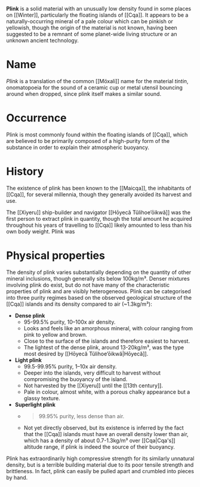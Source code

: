 **Plink** is a solid material with an unusually low density found in some places on [[Winter]], particularly the floating islands of [[Cqa]]. It appears to be a naturally-occurring mineral of a pale colour which can be pinkish or yellowish, though the origin of the material is not known, having been suggested to be a remnant of some planet-wide living structure or an unknown ancient technology.
# Name
_Plink_ is a translation of the common [[Möxali]] name for the material *tintin*, onomatopoeia for the sound of a ceramic cup or metal utensil bouncing around when dropped, since plink itself makes a similar sound.
# Occurrence
Plink is most commonly found within the floating islands of [[Cqa]], which are believed to be primarily composed of a high-purity form of the substance in order to explain their atmospheric buoyancy.
# History
The existence of plink has been known to the [[Maicqa]], the inhabitants of [[Cqa]], for several millennia, though they generally avoided its harvest and use.

The [[Xiyeru]] ship-builder and navigator [[Hōyecă Tŭlihoeʼōikwă]] was the first person to extract plink in quantity, though the total amount he acquired throughout his years of travelling to [[Cqa]] likely amounted to less than his own body weight. Plink was 
# Physical properties
The density of plink varies substantially depending on the quantity of other mineral inclusions, though generally sits below 100kg/m³. Denser mixtures involving plink do exist, but do not have many of the characteristic properties of plink and are visibly heterogeneous. Plink can be categorised into three purity regimes based on the observed geological structure of the [[Cqa]] islands and its density compared to air (~1.3kg/m³):
- **Dense plink**
	- 95-99.5% purity, 10–100x air density.
	- Looks and feels like an amorphous mineral, with colour ranging from pink to yellow and brown.
	- Close to the surface of the islands and therefore easiest to harvest.
	- The lightest of the dense plink, around 13-20kg/m³, was the type most desired by [[Hōyecă Tŭlihoeʼōikwă|Hōyecă]].
- **Light plink**
	- 99.5-99.95% purity, 1–10x air density.
	- Deeper into the islands, very difficult to harvest without compromising the buoyancy of the island.
	- Not harvested by the [[Xiyeru]] until the [[13th century]].
	- Pale in colour, almost white, with a porous chalky appearance but a glassy texture.
- **Superlight plink**
	- >99.95% purity, less dense than air.
	- Not yet directly observed, but its existence is inferred by the fact that the [[Cqa]] islands must have an overall density lower than air, which has a density of about 0.7-1.3kg/m³ over [[Cqa|Cqa's]] altitude range, if plink is indeed the source of their buoyancy.

Plink has extraordinarily high compressive strength for its similarly unnatural density, but is a terrible building material due to its poor tensile strength and brittleness. In fact, plink can easily be pulled apart and crumbled into pieces by hand.